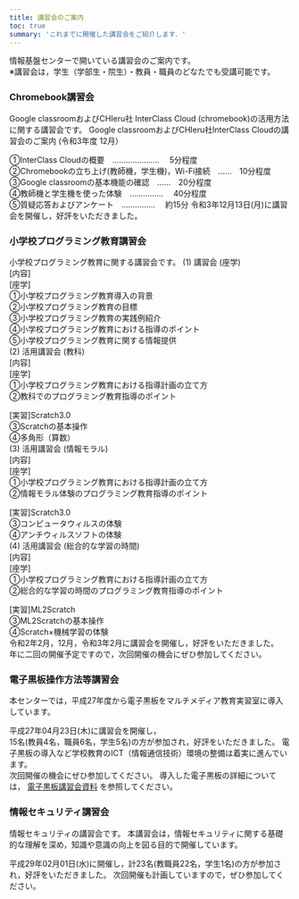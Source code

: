 ```yaml
---
title: 講習会のご案内
toc: true
summary: 'これまでに開催した講習会をご紹介します．'
---
```

 情報基盤センターで開いている講習会のご案内です。  
※講習会は，学生（学部生・院生）・教員・職員のどなたでも受講可能です。
### Chromebook講習会
Google classroomおよびCHIeru社 InterClass Cloud (chromebook)の活用方法に関する講習会です。
Google classroomおよびCHIeru社InterClass Cloudの講習会のご案内 (令和3年度 12月）  
  
 ①InterClass Cloudの概要　…………………　 5分程度  
 ②Chromebookの立ち上げ(教師機，学生機)，Wi-Fi接続　……　10分程度  
 ③Google classroomの基本機能の確認　……　20分程度  
 ④教師機と学生機を使った体験　……………　 40分程度  
 ⑤質疑応答およびアンケート　……………　 約15分
令和3年12月13日(月)に講習会を開催し，好評をいただきました。
 
### 小学校プログラミング教育講習会
 小学校プログラミング教育に関する講習会です。
(1) 講習会 (座学)  
 [内容]  
 [座学]  
 ①小学校プログラミング教育導入の背景  
 ②小学校プログラミング教育の目標  
 ③小学校プログラミング教育の実践例紹介  
 ④小学校プログラミング教育における指導のポイント  
 ⑤小学校プログラミング教育に関する情報提供  
(2) 活用講習会 (教科)  
 [内容]  
 [座学]  
 ①小学校プログラミング教育における指導計画の立て方  
 ②教科でのプログラミング教育指導のポイント  
  
 [実習]Scratch3.0  
 ③Scratchの基本操作  
 ④多角形（算数）  
(3) 活用講習会 (情報モラル)  
 [内容]  
 [座学]  
 ①小学校プログラミング教育における指導計画の立て方  
 ②情報モラル体験のプログラミング教育指導のポイント  
  
 [実習]Scratch3.0  
 ③コンピュータウィルスの体験  
 ④アンチウィルスソフトの体験  
(4) 活用講習会 (総合的な学習の時間)  
 [内容]  
 [座学]  
 ①小学校プログラミング教育における指導計画の立て方  
 ②総合的な学習の時間のプログラミング教育指導のポイント  
  
 [実習]ML2Scratch  
 ③ML2Scratchの基本操作  
 ④Scratch×機械学習の体験  
令和2年2月，12月，令和3年2月に講習会を開催し，好評をいただきました。  
 年に二回の開催予定ですので，次回開催の機会にぜひ参加してください。
 
### 電子黒板操作方法等講習会
 本センターでは，平成27年度から電子黒板をマルチメディア教育実習室に導入しています。
   
平成27年04月23日(木)に講習会を開催し，  
 15名(教員4名，職員6名，学生5名)の方が参加され，好評をいただきました。
 電子黒板の導入など学校教育のICT（情報通信技術）環境の整備は着実に進んでいます。  
 次回開催の機会にぜひ参加してください。
導入した電子黒板の詳細については， [電子黒板講習会資料](EPSON_denshi_kokuban.pdf) を参照してください。
 
 
###  情報セキュリティ講習会
情報セキュリティの講習会です。
本講習会は，情報セキュリティに関する基礎的な理解を深め，知識や意識の向上を図る目的で開催しています。
  
平成29年02月01日(水)に開催し，計23名(教職員22名，学生1名)の方が参加され，好評をいただきました。
次回開催も計画していますので，ぜひ参加してください。
 

